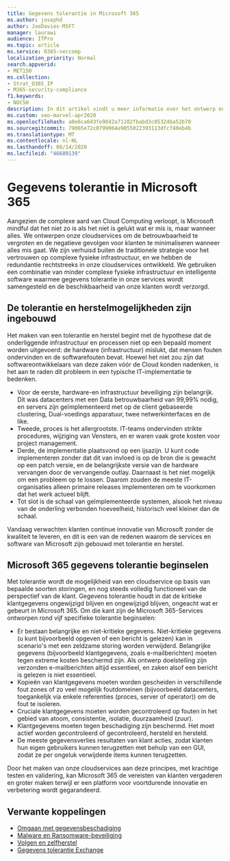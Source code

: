 ```yaml
---
title: Gegevens tolerantie in Microsoft 365
ms.author: josephd
author: JoeDavies-MSFT
manager: laurawi
audience: ITPro
ms.topic: article
ms.service: O365-seccomp
localization_priority: Normal
search.appverid:
- MET150
ms.collection:
- Strat_O365_IP
- M365-security-compliance
f1.keywords:
- NOCSH
description: In dit artikel vindt u meer informatie over het ontwerp en de beginselen van gegevens tolerantie en herstel in Microsoft 365.
ms.custom: seo-marvel-apr2020
ms.openlocfilehash: a0e6ca643fe9842a71102fbabd3c05324ba52b70
ms.sourcegitcommit: 79065e72c0799064e9055022393113dfcf40eb4b
ms.translationtype: MT
ms.contentlocale: nl-NL
ms.lasthandoff: 08/14/2020
ms.locfileid: "46689139"
---
```

# <a name="data-resiliency-in-microsoft-365"></a>Gegevens tolerantie in Microsoft 365

Aangezien de complexe aard van Cloud Computing verloopt, is Microsoft mindful dat het niet zo is als het niet is gelukt wat er mis is, maar wanneer alles. We ontwerpen onze cloudservices om de betrouwbaarheid te vergroten en de negatieve gevolgen voor klanten te minimaliseren wanneer alles mis gaat. We zijn verhuisd buiten de traditionele strategie voor het vertrouwen op complexe fysieke infrastructuur, en we hebben de redundantie rechtstreeks in onze cloudservices ontwikkeld. We gebruiken een combinatie van minder complexe fysieke infrastructuur en intelligente software waarmee gegevens tolerantie in onze services wordt samengesteld en de beschikbaarheid van onze klanten wordt verzorgd. 

## <a name="resiliency-and-recoverability-are-built-in"></a>De tolerantie en herstelmogelijkheden zijn ingebouwd 

Het maken van een tolerantie en herstel begint met de hypothese dat de onderliggende infrastructuur en processen niet op een bepaald moment worden uitgevoerd: de hardware (infrastructuur) mislukt, dat mensen fouten ondervinden en de softwarefouten bevat. Hoewel het niet zou zijn dat softwareontwikkelaars van deze zaken vóór de Cloud konden nadenken, is het aan te raden dit probleem in een typische IT-implementatie te bedenken.

- Voor de eerste, hardware-en infrastructuur beveiliging zijn belangrijk. Dit was datacenters met een Data betrouwbaarheid van 99,99% nodig, en servers zijn geïmplementeerd met op de client gebaseerde clustering, Dual-voedings apparatuur, twee netwerkinterfaces en de like. 
- Tweede, proces is het allergrootste. IT-teams ondervinden strikte procedures, wijziging van Vensters, en er waren vaak grote kosten voor project management. 
- Derde, de implementatie plaatsvond op een ijsazijn. U kunt code implementeren zonder dat dit van invloed is op de bron die is gewacht op een patch versie, en de belangrijkste versie van de hardware vervangen door de vervangende outlay. Daarnaast is het niet mogelijk om een probleem op te lossen. Daarom zouden de meeste IT-organisaties alleen primaire releases implementeren om te voorkomen dat het werk actueel blijft. 
- Tot slot is de schaal van geïmplementeerde systemen, alsook het niveau van de onderling verbonden hoeveelheid, historisch veel kleiner dan de schaal. 

Vandaag verwachten klanten continue innovatie van Microsoft zonder de kwaliteit te leveren, en dit is een van de redenen waarom de services en software van Microsoft zijn gebouwd met tolerantie en herstel. 

## <a name="microsoft-365-data-resiliency-principles"></a>Microsoft 365 gegevens tolerantie beginselen

Met tolerantie wordt de mogelijkheid van een cloudservice op basis van bepaalde soorten storingen, en nog steeds volledig functioneel van de perspectief van de klant. Gegevens tolerantie houdt in dat de kritieke klantgegevens ongewijzigd blijven en ongewijzigd blijven, ongeacht wat er gebeurt in Microsoft 365. Om die kant zijn de Microsoft 365-Services ontworpen rond vijf specifieke tolerantie beginselen:

- Er bestaan belangrijke en niet-kritieke gegevens. Niet-kritieke gegevens (u kunt bijvoorbeeld opgeven of een bericht is gelezen) kan in scenario's met een zeldzame storing worden verwijderd. Belangrijke gegevens (bijvoorbeeld klantgegevens, zoals e-mailberichten) moeten tegen extreme kosten beschermd zijn. Als ontwerp doelstelling zijn verzonden e-mailberichten altijd essentieel, en zaken alsof een bericht is gelezen is niet essentieel. 
- Kopieën van klantgegevens moeten worden gescheiden in verschillende fout zones of zo veel mogelijk foutdomeinen (bijvoorbeeld datacenters, toegankelijk via enkele referenties (proces, server of operator)) om de fout te isoleren. 
- Cruciale klantgegevens moeten worden gecontroleerd op fouten in het gebied van atoom, consistentie, isolatie, duurzaamheid (zuur). 
- Klantgegevens moeten tegen beschadiging zijn beschermd. Het moet actief worden gecontroleerd of gecontroleerd, hersteld en hersteld. 
- De meeste gegevensverlies resultaten van klant acties, zodat klanten hun eigen gebruikers kunnen terugzetten met behulp van een GUI, zodat ze per ongeluk verwijderde items kunnen terugzetten. 
 
Door het maken van onze cloudservices aan deze principes, met krachtige testen en validering, kan Microsoft 365 de vereisten van klanten vergaderen en groter maken terwijl er een platform voor voortdurende innovatie en verbetering wordt gegarandeerd. 

## <a name="related-links"></a>Verwante koppelingen

- [Omgaan met gegevensbeschadiging](microsoft-365-dealing-with-data-corruption.md)
- [Malware en Ransomware-beveiliging](microsoft-365-malware-and-ransomware-protection.md)
- [Volgen en zelfherstel](microsoft-365-monitoring-and-self-healing.md)
- [Gegevens tolerantie Exchange](microsoft-365-exchange-data-resiliency.md)
